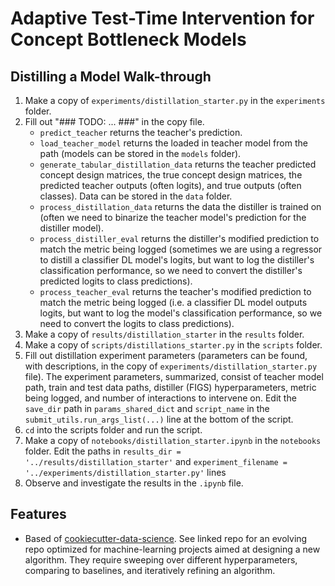 # Adaptive Test-Time Intervention for Concept Bottleneck Models

## Distilling a Model Walk-through
1. Make a copy of `experiments/distillation_starter.py` in the `experiments` folder.
2. Fill out "### TODO: ... ###" in the copy file.
    - `predict_teacher` returns the teacher's prediction.
    - `load_teacher_model` returns the loaded in teacher model from the path (models can be stored in the `models` folder).
    -  `generate_tabular_distillation_data` returns the teacher predicted concept design matrices, the true concept design matrices, the predicted teacher outputs (often logits), and true outputs (often classes). Data can be stored in the `data` folder.
    - `process_distillation_data` returns the data the distiller is trained on (often we need to binarize the teacher model's prediction for the distiller model).
    - `process_distiller_eval` returns the distiller's modified prediction to match the metric being logged (sometimes we are using a regressor to distill a classifier DL model's logits, but want to log the distiller's classification performance, so we need to convert the distiller's predicted logits to class predictions).
    - `process_teacher_eval` returns the teacher's modified prediction to match the metric being logged (i.e. a classifier DL model outputs logits, but want to log the model's classification performance, so we need to convert the logits to class predictions).
3. Make a copy of `results/distillation_starter` in the `results` folder.
3. Make a copy of `scripts/distillations_starter.py` in the `scripts` folder.
4. Fill out distillation experiment parameters (parameters can be found, with descriptions, in the copy of `experiments/distillation_starter.py` file). The experiment parameters, summarized, consist of teacher model path, train and test data paths, distiller (FIGS) hyperparameters, metric being logged, and number of interactions to intervene on. Edit the `save_dir` path in `params_shared_dict` and `script_name` in the `submit_utils.run_args_list(...)` line at the bottom of the script.
5. `cd` into the scripts folder and run the script.
6. Make a copy of `notebooks/distillation_starter.ipynb` in the `notebooks` folder. Edit the paths in `results_dir = '../results/distillation_starter'` and `experiment_filename = '../experiments/distillation_starter.py'` lines
7. Observe and investigate the results in the `.ipynb` file.

## Features
- Based of [cookiecutter-data-science](https://github.com/drivendata/cookiecutter-data-science). See linked repo for an evolving repo optimized for machine-learning projects aimed at designing a new algorithm. They require sweeping over different hyperparameters, comparing to baselines, and iteratively refining an algorithm.
